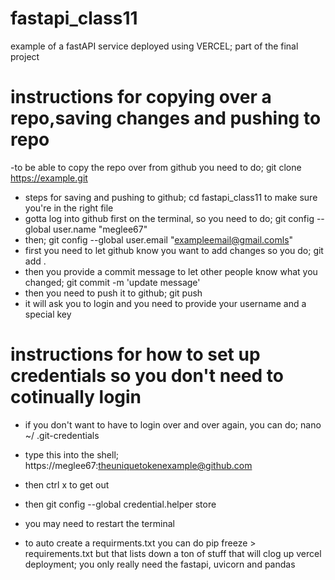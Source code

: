 # fastapi_class11
example of a fastAPI service deployed using VERCEL; part of the final project

# instructions for copying over a repo,saving changes and pushing to repo
-to be able to copy the repo over from github you need to do; git clone https://example.git
- steps for saving and pushing to github; cd fastapi_class11 to make sure you're in the right file
- gotta log into github first on the terminal, so you need to do; git config --global user.name "meglee67"
- then; git config --global user.email "exampleemail@gmail.comls"
- first you need to let github know you want to add changes so you do; git add .
- then you provide a commit message to let other people know what you changed; git commit -m 'update message'
- then you need to push it to github; git push
- it will ask you to login and you need to provide your username and a special key

# instructions for how to set up credentials so you don't need to cotinually login
- if you don't want to have to login over and over again, you can do; nano ~/ .git-credentials
- type this into the shell; https://meglee67:theuniquetokenexample@github.com
- then ctrl x to get out
- then git config --global credential.helper store
- you may need to restart the terminal

- to auto create a requirments.txt you can do pip freeze > requirements.txt but that lists down a ton of stuff that will clog up vercel deployment; you only really need the fastapi, uvicorn and pandas
